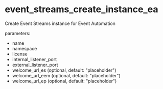 # event_streams_create_instance_ea

Create Event Streams instance for Event Automation
  
parameters:
- name 
- namespace
- license
- internal_listener_port
- external_listener_port
- welcome_url_es (optional, default: "placeholder")
- welcome_url_eem (optional, default: "placeholder")
- welcome_url_ep (optional, default: "placeholder")
